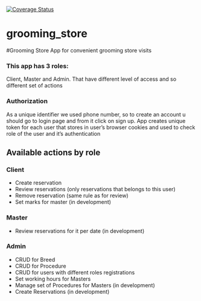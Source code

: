 [![Coverage Status](https://coveralls.io/repos/github/el-shes/grooming_store/badge.svg?branch=master)](https://coveralls.io/github/el-shes/grooming_store?branch=master)
# grooming_store

#Grooming Store
App for convenient grooming store visits

### This app has 3 roles:
Client, Master and Admin. 
That have different level of access and so different set of actions

### Authorization 
As a unique identifier we used phone number, so to create an account u should go to login page and from it click on sign up.
App creates unique token for each user that stores in user’s browser cookies and used to check role of the user and it’s authentication

## Available actions by role
### Client
- Create reservation
- Review reservations (only reservations that belongs to this user)
- Remove reservation (same rule as for review)
- Set marks for master (in development)

### Master
- Review reservations for it per date (in development)

### Admin
- CRUD for Breed
- CRUD for Procedure
- CRUD for users with different roles registrations
- Set working hours for Masters
- Manage set of Procedures for Masters (in development)
- Create Reservations (in development)
